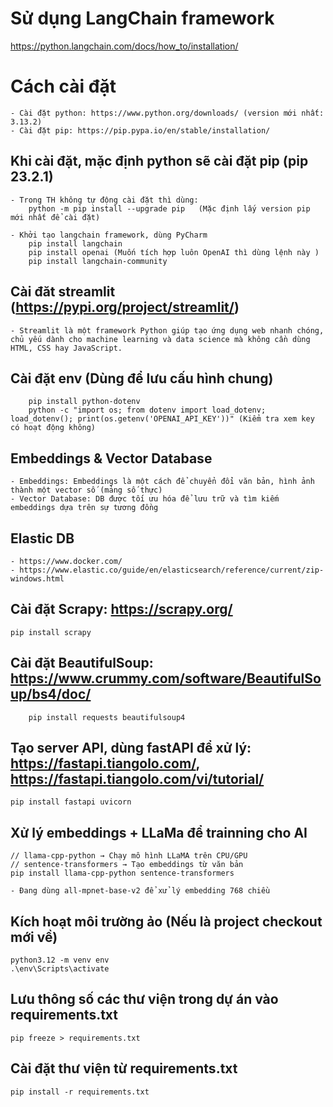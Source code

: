 # Sử dụng LangChain framework
https://python.langchain.com/docs/how_to/installation/

# Cách cài đặt  
    - Cài đặt python: https://www.python.org/downloads/ (version mới nhất: 3.13.2)  
    - Cài đặt pip: https://pip.pypa.io/en/stable/installation/

 ## Khi cài đặt, mặc định python sẽ cài đặt pip (pip 23.2.1)  
    - Trong TH không tự động cài đặt thì dùng:  
        python -m pip install --upgrade pip   (Mặc định lấy version pip mới nhất để cài đặt)

    - Khởi tạo langchain framework, dùng PyCharm  
        pip install langchain  
        pip install openai (Muốn tích hợp luôn OpenAI thì dùng lệnh này ) 
        pip install langchain-community

 ## Cài đăt streamlit (https://pypi.org/project/streamlit/)  
    - Streamlit là một framework Python giúp tạo ứng dụng web nhanh chóng, chủ yếu dành cho machine learning và data science mà không cần dùng HTML, CSS hay JavaScript.

 ## Cài đặt env (Dùng để lưu cấu hình chung)  
        pip install python-dotenv  
        python -c "import os; from dotenv import load_dotenv; load_dotenv(); print(os.getenv('OPENAI_API_KEY'))" (Kiểm tra xem key có hoạt động không)

## Embeddings & Vector Database  
    - Embeddings: Embeddings là một cách để chuyển đổi văn bản, hình ảnh thành một vector số (mảng số thực)  
    - Vector Database: DB được tối ưu hóa để lưu trữ và tìm kiếm embeddings dựa trên sự tương đồng
## Elastic DB
    - https://www.docker.com/
    - https://www.elastic.co/guide/en/elasticsearch/reference/current/zip-windows.html

## Cài đặt Scrapy: https://scrapy.org/
    pip install scrapy

## Cài đặt BeautifulSoup: https://www.crummy.com/software/BeautifulSoup/bs4/doc/
        pip install requests beautifulsoup4

## Tạo server API, dùng fastAPI để xử lý: https://fastapi.tiangolo.com/, https://fastapi.tiangolo.com/vi/tutorial/
    pip install fastapi uvicorn

## Xử lý embeddings + LLaMa để trainning cho AI
    // llama-cpp-python → Chạy mô hình LLaMA trên CPU/GPU
    // sentence-transformers → Tạo embeddings từ văn bản
    pip install llama-cpp-python sentence-transformers
    
    - Đang dùng all-mpnet-base-v2 để xử lý embedding 768 chiều
	
## Kích hoạt môi trường ảo (Nếu là project checkout mới về)
	python3.12 -m venv env
	.\env\Scripts\activate

## Lưu thông số các thư viện trong dự án vào requirements.txt
	pip freeze > requirements.txt
	
## Cài đặt thư viện từ requirements.txt
	pip install -r requirements.txt
	